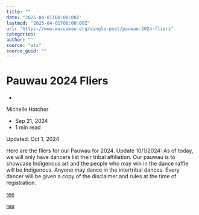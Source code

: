 ```yaml
---
title: ""
date: "2025-04-01T00:00:00Z"
lastmod: "2025-04-01T00:00:00Z"
url: "https://www.waccamaw.org/single-post/pauwau-2024-fliers"
categories:
author: ""
source: "wix"
source_guid: ""
---
```


# Pauwau 2024 Fliers

-

Michelle Hatcher
- Sep 21, 2024
- 1 min read

Updated: Oct 1, 2024

Here are the fliers for our Pauwau for 2024. Update 10/1/2024: As of today, we will only have dancers list their tribal affiliation. Our pauwau is to showcase Indigenous art and the people who may win in the dance raffle will be Indigenous. Anyone may dance in the intertribal dances. Every dancer will be given a copy of the disclaimer and rules at the time of registration.

[ree](https://static.wixstatic.com/media/98a108_1fc50468d2f34ae5861d2a806198df78~mv2.jpg/v1/fill/w_130,h_104,al_c,q_80,usm_0.66_1.00_0.01,blur_2,enc_avif,quality_auto/98a108_1fc50468d2f34ae5861d2a806198df78~mv2.jpg)

[ree](https://static.wixstatic.com/media/98a108_356efe59d8144e2a90d98850c485824b~mv2.jpg/v1/fill/w_104,h_130,al_c,q_80,usm_0.66_1.00_0.01,blur_2,enc_avif,quality_auto/98a108_356efe59d8144e2a90d98850c485824b~mv2.jpg)

